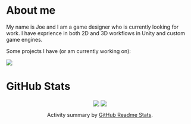 <h1>About me</h1>
<p>My name is Joe and I am a game designer who is currently looking for work. I have exprience in both 2D and 3D workflows in Unity and custom game engines.</p>
<p>Some projects I have (or am currently working on):</p>

<img src="https://github-readme-stats.vercel.app/api/pin/?username=joebalanoff&repo=GameJam181"/>
 
 <h1>GitHub Stats</h1>
<div align="center">
<img align="center" src="https://github-readme-stats.vercel.app/api?username=joebalanoff&show_icons=true&count_private=true&theme=tokyonight#18" />
  <img align="center" src="https://github-readme-stats.vercel.app/api/top-langs/?username=joebalanoff&count_private=true&theme=tokyonight#18" />
</div>
 
<p align="center">Activity summary by <a href="https://github.com/anuraghazra/github-readme-stats">GitHub Readme Stats</a>.</p>
